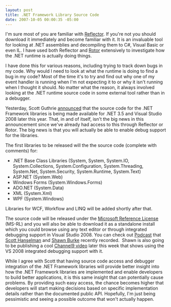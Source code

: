 ```yaml
---
layout: post
title: .NET Framework Library Source Code
date: 2007-10-05 00:00:35 -05:00
---
```


I'm sure most of you are familiar with [Reflector](http://www.aisto.com/roeder/dotnet/ "Reflector for .NET"). If you're not you should download it immediately and become familiar with it. It is an invaluable tool for looking at .NET assemblies and decompiling them to C#, Visual Basic or even IL. I have used both Reflector and [Rotor](http://www.microsoft.com/downloads/details.aspx?FamilyId=8C09FD61-3F26-4555-AE17-3121B4F51D4D&displaylang=en "Shared Source Common Language Infrastructure 2.0 Release") extensively to investigate how the .NET runtime is actually doing things.

I have done this for various reasons, including trying to track down bugs in my code. Why would I need to look at what the runtime is doing to find a bug in my code? Most of the time it's to try and find out why one of my event handler is running when I'm not expecting it to or why it isn't running when I thought it should. No matter what the reason, it always involved looking at the .NET runtime source code in some external tool rather than in a debugger.

Yesterday, Scott Guthrie [announced](http://weblogs.asp.net/scottgu/archive/2007/10/03/releasing-the-source-code-for-the-net-framework-libraries.aspx) that the source code for the .NET Framework libraries is being made available for .NET 3.5 and Visual Studio 2008 later this year. That, in and of itself, isn't the big news in this announcement since we've already had access to this through Reflector or Rotor. The big news is that you will actually be able to enable debug support for the libraries.

The first libraries to be released will the the source code (complete with comments) for:

*   .NET Base Class Libraries (System, System, System.IO, System.Collections, System.Configuration, System.Threading, System.Net, System.Security, System.Runtime, System.Text)
*   ASP.NET (System.Web)
*   Windows Forms (System.Windows.Forms)
*   ADO.NET (System.Data)
*   XML (System.Xml)
*   WPF (System.Windows) 

Libraries for WCF, Workflow and LINQ will be added shortly after that.

The source code will be released under the [Microsoft Reference License](http://www.microsoft.com/resources/sharedsource/licensingbasics/referencelicense.mspx) (MS-RL) and you will also be able to download it as a standalone install which you could browse using any text editor or through integrated debugging support in Visual Studio 2008. You can check out [Podcast](http://www.hanselminutes.com/default.aspx?showid=101) that [Scott Hanselman](http://www.hanselman.com/blog/) and [Shawn Burke](http://blogs.msdn.com/sburke/) recently recorded.  Shawn is also going to be publishing a cool [Channel9 video](http://channel9.msdn.com/) later this week that shows using the VS 2008 integrated debugging support with it.

While I agree with Scott that having source code access and debugger integration of the .NET Framework libraries will provide better insight into how the .NET Framework libraries are implemented and enable developers to build better applications, it is this same insight that can potentially cause problems. By providing such easy access, the chance becomes higher that developers will start making decisions based on specific implementation details rather than the documented public API. Hopefully, I'm just being pessimistic and seeing a possible outcome that won't actually happen.

